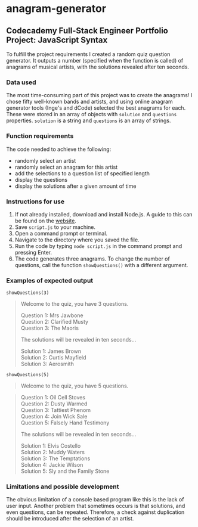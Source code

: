 # anagram-generator
## Codecademy Full-Stack Engineer Portfolio Project: JavaScript Syntax

To fulfill the project requirements I created a random quiz question generator. It outputs a number (specified when the function is called) of anagrams of musical artists, with the solutions revealed after ten seconds.

### Data used
The most time-consuming part of this project was to create the anagrams!
I chose fifty well-known bands and artists, and using online anagram generator tools (Inge's and dCode) selected the best anagrams for each.
These were stored in an array of objects with `solution` and `questions` properties. `solution` is a string and `questions` is an array of strings.

### Function requirements
The code needed to achieve the following:
- randomly select an artist
- randomly select an anagram for this artist
- add the selections to a question list of specified length
- display the questions
- display the solutions after a given amount of time

### Instructions for use
1. If not already installed, download and install Node.js. A guide to this can be found on the [website](https://nodejs.org/en/learn/getting-started/how-to-install-nodejs).
2. Save `script.js` to your machine.
3. Open a command prompt or terminal.
4. Navigate to the directory where you saved the file.
5. Run the code by typing `node script.js` in the command prompt and pressing Enter.
6. The code generates three anagrams. To change the number of questions, call the function `showQuestions()` with a different argument.

### Examples of expected output
`showQuestions(3)`
> Welcome to the quiz, you have 3 questions.
> 
> Question 1: Mrs Jawbone  
> Question 2: Clarified Musty  
> Question 3: The Maoris  
> 
> The solutions will be revealed in ten seconds...
> 
> Solution 1: James Brown  
> Solution 2: Curtis Mayfield  
> Solution 3: Aerosmith  

`showQuestions(5)`
> Welcome to the quiz, you have 5 questions.

> Question 1: Oil Cell Stoves  
> Question 2: Dusty Warmed  
> Question 3: Tattiest Phenom  
> Question 4: Join Wick Sale  
> Question 5: Falsely Hand Testimony  
> 
> The solutions will be revealed in ten seconds...
> 
> Solution 1: Elvis Costello  
> Solution 2: Muddy Waters  
> Solution 3: The Temptations  
> Solution 4: Jackie Wilson  
> Solution 5: Sly and the Family Stone

### Limitations and possible development
The obvious limitation of a console based program like this is the lack of user input.
Another problem that sometimes occurs is that solutions, and even questions, can be repeated.
Therefore, a check against duplication should be introduced after the selection of an artist.

